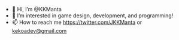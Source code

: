 - 👋 Hi, I’m @KKManta
- 👀 I’m interested in game design, development, and programming!
- 📫 How to reach me https://twitter.com/JKKManta or kekoadev@gmail.com

<!---
KKManta/KKManta is a ✨ special ✨ repository because its `README.md` (this file) appears on your GitHub profile.
You can click the Preview link to take a look at your changes.
--->
